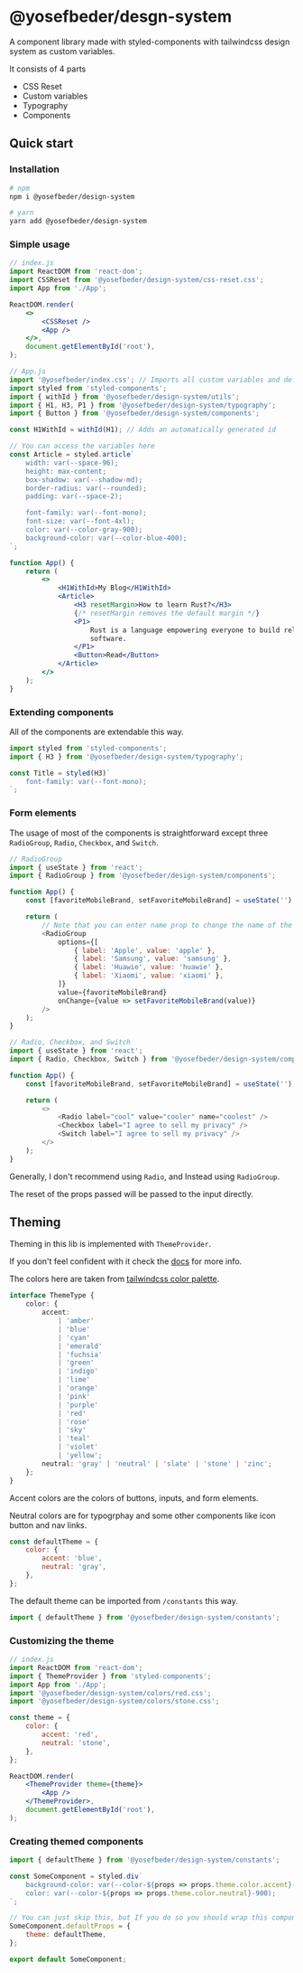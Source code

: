 # @yosefbeder/desgn-system

A component library made with styled-components with tailwindcss design system as custom variables.

It consists of 4 parts

- CSS Reset
- Custom variables
- Typography
- Components

## Quick start

### Installation

```bash
# npm
npm i @yosefbeder/design-system

# yarn
yarn add @yosefbeder/design-system
```

### Simple usage

```jsx
// index.js
import ReactDOM from 'react-dom';
import CSSReset from '@yosefbeder/design-system/css-reset.css';
import App from './App';

ReactDOM.render(
	<>
		<CSSReset />
		<App />
	</>,
	document.getElementById('root'),
);
```

```jsx
// App.js
import '@yosefbeder/index.css'; // Imports all custom variables and default colors (blue, and gray).
import styled from 'styled-components';
import { withId } from '@yosefbeder/design-system/utils';
import { H1, H3, P1 } from '@yosefbeder/design-system/typography';
import { Button } from '@yosefbeder/design-system/components';

const H1WithId = withId(H1); // Adds an automatically generated id

// You can access the variables here
const Article = styled.article`
	width: var(--space-96);
	height: max-content;
	box-shadow: var(--shadow-md);
	border-radius: var(--rounded);
	padding: var(--space-2);

	font-family: var(--font-mono);
	font-size: var(--font-4xl);
	color: var(--color-gray-900);
	background-color: var(--color-blue-400);
`;

function App() {
	return (
		<>
			<H1WithId>My Blog</H1WithId>
			<Article>
				<H3 resetMargin>How to learn Rust?</H3>
				{/* resetMargin removes the default margin */}
				<P1>
					Rust is a language empowering everyone to build reliable and efficient
					software.
				</P1>
				<Button>Read</Button>
			</Article>
		</>
	);
}
```

### Extending components

All of the components are extendable this way.

```jsx
import styled from 'styled-components';
import { H3 } from '@yosefbeder/design-system/typography';

const Title = styled(H3)`
	font-family: var(--font-mono);
`;
```

### Form elements

The usage of most of the components is straightforward except three `RadioGroup`, `Radio`, `Checkbox`, and `Switch`.

```js
// RadioGroup
import { useState } from 'react';
import { RadioGroup } from '@yosefbeder/design-system/components';

function App() {
	const [favoriteMobileBrand, setFavoriteMobileBrand] = useState('');

	return (
		// Note that you can enter name prop to change the name of the radio group, but If you didn't It will be randomly generated
		<RadioGroup
			options={[
				{ label: 'Apple', value: 'apple' },
				{ label: 'Samsung', value: 'samsung' },
				{ label: 'Huawie', value: 'huawie' },
				{ label: 'Xiaomi', value: 'xiaomi' },
			]}
			value={favoriteMobileBrand}
			onChange={value => setFavoriteMobileBrand(value)}
		/>
	);
}
```

```js
// Radio, Checkbox, and Switch
import { useState } from 'react';
import { Radio, Checkbox, Switch } from '@yosefbeder/design-system/components';

function App() {
	const [favoriteMobileBrand, setFavoriteMobileBrand] = useState('');

	return (
		<>
			<Radio label="cool" value="cooler" name="coolest" />
			<Checkbox label="I agree to sell my privacy" />
			<Switch label="I agree to sell my privacy" />
		</>
	);
}
```

Generally, I don't recommend using `Radio`, and Instead using `RadioGroup`.

The reset of the props passed will be passed to the input directly.

## Theming

Theming in this lib is implemented with `ThemeProvider`.

If you don't feel confident with it check the [docs](https://styled-components.com/docs/advanced#theming) for more info.

The colors here are taken from [tailwindcss color palette](https://tailwindcss.com/docs/customizing-colors#color-palette-reference).

```ts
interface ThemeType {
	color: {
		accent:
			| 'amber'
			| 'blue'
			| 'cyan'
			| 'emerald'
			| 'fuchsia'
			| 'green'
			| 'indigo'
			| 'lime'
			| 'orange'
			| 'pink'
			| 'purple'
			| 'red'
			| 'rose'
			| 'sky'
			| 'teal'
			| 'violet'
			| 'yellow';
		neutral: 'gray' | 'neutral' | 'slate' | 'stone' | 'zinc';
	};
}
```

Accent colors are the colors of buttons, inputs, and form elements.

Neutral colors are for typogrphay and some other components like icon button and nav links.

```js
const defaultTheme = {
	color: {
		accent: 'blue',
		neutral: 'gray',
	},
};
```

The default theme can be imported from `/constants` this way.

```js
import { defaultTheme } from '@yosefbeder/design-system/constants';
```

### Customizing the theme

```jsx
// index.js
import ReactDOM from 'react-dom';
import { ThemeProvider } from 'styled-components';
import App from './App';
import '@yosefbeder/design-system/colors/red.css';
import '@yosefbeder/design-system/colors/stone.css';

const theme = {
	color: {
		accent: 'red',
		neutral: 'stone',
	},
};

ReactDOM.render(
	<ThemeProvider theme={theme}>
		<App />
	</ThemeProvider>,
	document.getElementById('root'),
);
```

### Creating themed components

```js
import { defaultTheme } from '@yosefbeder/design-system/constants';

const SomeComponent = styled.div`
	background-color: var(--color-${props => props.theme.color.accent}-50);
	color: var(--color-${props => props.theme.color.neutral}-900);
`;

// You can just skip this, but If you do so you should wrap this component inside ThemeProvider
SomeComponent.defaultProps = {
	theme: defaultTheme,
};

export default SomeComponent;
```
